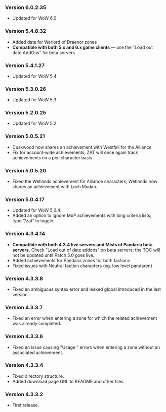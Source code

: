 ### Version 6.0.2.35

* Updated for WoW 6.0

### Version 5.4.8.32

* Added data for Warlord of Draenor zones
* **Compatible with both 5.x and 6.x game clients** &#8212; use the "Load out date AddOns" for beta servers

### Version 5.4.1.27

* Updated for WoW 5.4

### Version 5.3.0.26

* Updated for WoW 5.3

### Version 5.2.0.25

* Updated for WoW 5.2

### Version 5.0.5.21

* Duskwood now shares an achievement with Westfall for the Alliance
* Fix for account-wide achievements; ZAT will once again track achievements on a per-character basis

### Version 5.0.5.20

* Fixed the Wetlands achievement for Alliance characters; Wetlands now shares an achievement with Loch Modan.

### Version 5.0.4.17

* Updated for WoW 5.0.4.
* Added an option to ignore MoP achievements with long criteria lists; type “/zat” to toggle.

### Version 4.3.4.14

* **Compatible with both 4.3.4 live servers and Mists of Pandaria beta servers.**
  Check "Load out of date addons" on beta servers; the TOC will not be updated until Patch 5.0 goes live.
* Added achievements for Pandaria zones for both factions
* Fixed issues with Neutral faction characters (eg. low level pandaren)

### Version 4.3.3.8

* Fixed an ambiguous syntax error and leaked global introduced in the last version.

### Version 4.3.3.7

* Fixed an error when entering a zone for which the related achievement was already completed.

### Version 4.3.3.6

* Fixed an issue causing "Usage:" errors when entering a zone without an associated achievement.

### Version 4.3.3.4

* Fixed directory structure.
* Added download page URL to README and other files.

### Version 4.3.3.2

* First release.
